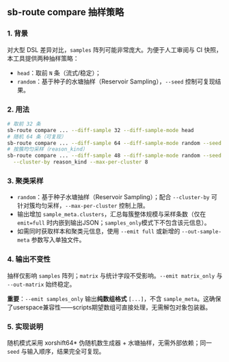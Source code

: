 ## sb-route compare 抽样策略

### 1. 背景
对大型 DSL 差异对比，`samples` 阵列可能非常庞大。为便于人工审阅与 CI 快照，本工具提供两种抽样策略：
- `head`：取前 `N` 条（流式/稳定）；
- `random`：基于种子的水塘抽样（Reservoir Sampling），`--seed` 控制可复现结果。

### 2. 用法
```bash
# 取前 32 条
sb-route compare ... --diff-sample 32 --diff-sample-mode head
# 随机 64 条（可复现）
sb-route compare ... --diff-sample 64 --diff-sample-mode random --seed 42
# 按簇均匀采样（reason_kind）
sb-route compare ... --diff-sample 48 --diff-sample-mode random --seed 42 \
  --cluster-by reason_kind --max-per-cluster 8
```

### 3. 聚类采样
* `random`：基于种子水塘抽样（Reservoir Sampling）；配合 `--cluster-by` 可针对簇均匀采样，`--max-per-cluster` 控制上限。
* 输出增加 `sample_meta.clusters`，汇总每簇整体规模与采样条数（仅在 `emit=full` 时内嵌到输出JSON；`samples_only`模式下不包含该元信息）。
* 如需同时获取样本和聚类元信息，使用 `--emit full` 或新增的 `--out-sample-meta` 参数写入单独文件。

### 4. 输出不变性
抽样仅影响 `samples` 阵列；`matrix` 与统计字段不受影响。`--emit matrix_only` 与 `--out-matrix` 始终稳定。

**重要**：`--emit samples_only` 输出**纯数组格式** `[...]`，不含 `sample_meta`。这确保了userspace兼容性——scripts期望数组可直接处理，无需解包对象包装器。

### 5. 实现说明
随机模式采用 xorshift64* 伪随机数生成器 + 水塘抽样，无需外部依赖；同一 `seed` 与输入顺序，结果完全可复现。